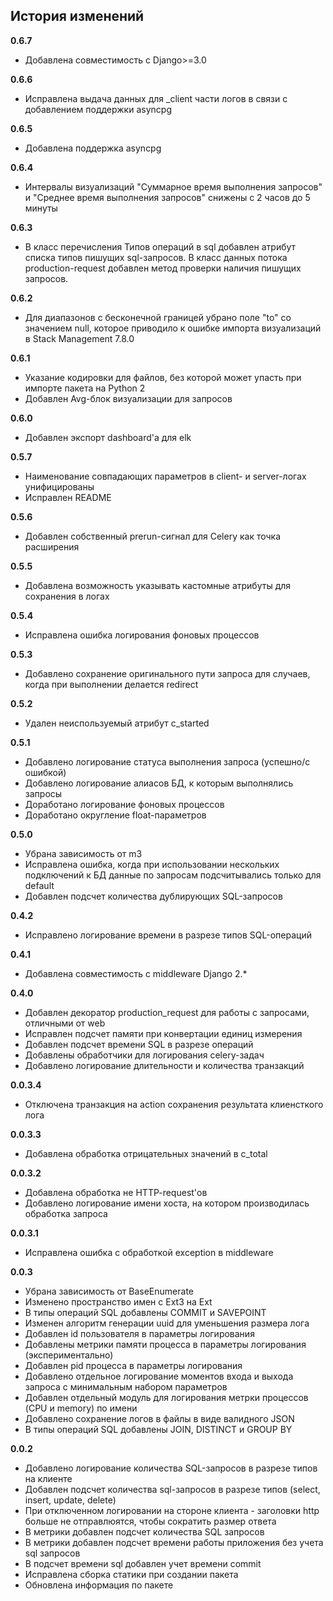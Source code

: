 ## История изменений

**0.6.7**
- Добавлена совместимость с Django>=3.0

**0.6.6**
- Исправлена выдача данных для _client части логов в связи с добавлением поддержки asyncpg

**0.6.5**
- Добавлена поддержка asyncpg

**0.6.4**
- Интервалы визуализаций "Суммарное время выполнения запросов" и "Среднее время выполнения запросов" снижены с 2 часов до 5 минуты

**0.6.3**
- В класс перечисления Типов операций в sql добавлен атрибут списка типов пишущих sql-запросов. В класс данных потока production-request добавлен метод проверки наличия пишущих запросов.

**0.6.2**
- Для диапазонов с бесконечной границей убрано поле "to" со значением null, которое приводило к ошибке импорта визуализаций в Stack Management 7.8.0

**0.6.1**
- Указание кодировки для файлов, без которой может упасть при импорте пакета на Python 2
- Добавлен Avg-блок визуализации для запросов

**0.6.0**
- Добавлен экспорт dashboard'а для elk

**0.5.7**
- Наименование совпадающих параметров в client- и server-логах унифицированы
- Исправлен README

**0.5.6**
- Добавлен собственный prerun-сигнал для Celery как точка расширения

**0.5.5**
- Добавлена возможность указывать кастомные атрибуты для сохранения в логах

**0.5.4**
- Исправлена ошибка логирования фоновых процессов

**0.5.3**
- Добавлено сохранение оригинального пути запроса для случаев, когда при выполнении делается redirect

**0.5.2**
- Удален неиспользуемый атрибут c_started

**0.5.1**
- Добавлено логирование статуса выполнения запроса (успешно/с ошибкой)
- Добавлено логирование алиасов БД, к которым выполнялись запросы
- Доработано логирование фоновых процессов
- Доработано округление float-параметров

**0.5.0**
- Убрана зависимость от m3
- Исправлена ошибка, когда при использовании нескольких подключений к БД данные по запросам подсчитывались только для default
- Добавлен подсчет количества дублирующих SQL-запросов

**0.4.2**
- Исправлено логирование времени в разрезе типов SQL-операций

**0.4.1**
- Добавлена совместимость с middleware Django 2.*

**0.4.0**
- Добавлен декоратор production_request для работы с запросами, отличными от web
- Исправлен подсчет памяти при конвертации единиц измерения
- Добавлен подсчет времени SQL в разрезе операций
- Добавлены обработчики для логирования celery-задач
- Добавлено логирование длительности и количества транзакций

**0.0.3.4**
- Отключена транзакция на action сохранения результата клиенсткого лога

**0.0.3.3**
- Добавлена обработка отрицательных значений в c_total

**0.0.3.2**
- Добавлена обработка не HTTP-request'ов
- Добавлено логирование имени хоста, на котором производилась обработка запроса

**0.0.3.1**
- Исправлена ошибка с обработкой exception в middleware

**0.0.3**
- Убрана зависимость от BaseEnumerate
- Изменено пространство имен c Ext3 на Ext
- В типы операций SQL добавлены COMMIT и SAVEPOINT
- Изменен алгоритм генерации uuid для уменьшения размера лога
- Добавлен id пользователя в параметры логирования
- Добавлены метрики памяти процесса в параметры логирования (экспериментально)
- Добавлен pid процесса в параметры логирования
- Добавлено отдельное логирование моментов входа и выхода запроса с минимальным набором параметров
- Добавлен отдельный модуль для логирования метрки процессов (CPU и memory) по имени
- Добавлено сохранение логов в файлы в виде валидного JSON
- В типы операций SQL добавлены JOIN, DISTINCT и GROUP BY


**0.0.2**
- Добавлено логирование количества SQL-запросов в разрезе типов на клиенте
- Добавлен подсчет количества sql-запросов в разрезе типов (select, insert, update, delete)
- При отключенном логировании на стороне клиента - заголовки http больше не отправлюятся, чтобы сократить размер ответа
- В метрики добавлен подсчет количества SQL запросов
- В метрики добавлен подсчет времени работы приложения без учета sql запросов
- В подсчет времени sql добавлен учет времени commit
- Исправлена сборка статики при создании пакета
- Обновлена информация по пакете
